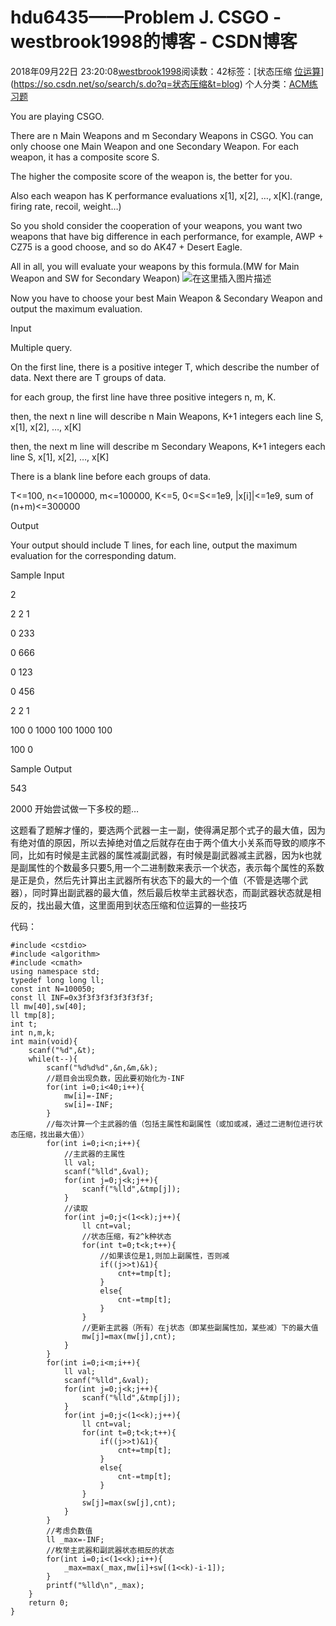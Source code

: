 # hdu6435——Problem J. CSGO - westbrook1998的博客 - CSDN博客





2018年09月22日 23:20:08[westbrook1998](https://me.csdn.net/westbrook1998)阅读数：42标签：[状态压缩																[位运算](https://so.csdn.net/so/search/s.do?q=位运算&t=blog)](https://so.csdn.net/so/search/s.do?q=状态压缩&t=blog)
个人分类：[ACM练习题](https://blog.csdn.net/westbrook1998/article/category/7652684)








> 
You are playing CSGO.

There are n Main Weapons and m Secondary Weapons in CSGO. You can only choose one Main Weapon and one Secondary Weapon. For each weapon, it has a composite score S.

The higher the composite score of the weapon is, the better for you.

Also each weapon has K performance evaluations x[1], x[2], …, x[K].(range, firing rate, recoil, weight…)

So you shold consider the cooperation of your weapons, you want two weapons that have big difference in each performance, for example, AWP + CZ75 is a good choose, and so do AK47 + Desert Eagle.

All in all, you will evaluate your weapons by this formula.(MW for Main Weapon and SW for Secondary Weapon)
![在这里插入图片描述](https://odzkskevi.qnssl.com/e7551dc9a785ee5c0a133897967273a9?v=1537624906)

Now you have to choose your best Main Weapon & Secondary Weapon and output the maximum evaluation.

Input

Multiple query.

On the first line, there is a positive integer T, which describe the number of data. Next there are T groups of data.

for each group, the first line have three positive integers n, m, K.

then, the next n line will describe n Main Weapons, K+1 integers each line S, x[1], x[2], …, x[K]

then, the next m line will describe m Secondary Weapons, K+1 integers each line S, x[1], x[2], …, x[K]

There is a blank line before each groups of data.

T<=100, n<=100000, m<=100000, K<=5, 0<=S<=1e9, |x[i]|<=1e9, sum of (n+m)<=300000

Output

Your output should include T lines, for each line, output the maximum evaluation for the corresponding datum.

Sample Input

2

2 2 1

0 233

0 666

0 123

0 456

2 2 1

100 0 1000 100 1000 100

100 0

Sample Output

543

2000
开始尝试做一下多校的题…

这题看了题解才懂的，要选两个武器一主一副，使得满足那个式子的最大值，因为有绝对值的原因，所以去掉绝对值之后就存在由于两个值大小关系而导致的顺序不同，比如有时候是主武器的属性减副武器，有时候是副武器减主武器，因为k也就是副属性的个数最多只要5,用一个二进制数来表示一个状态，表示每个属性的系数是正是负，然后先计算出主武器所有状态下的最大的一个值（不管是选哪个武器），同时算出副武器的最大值，然后最后枚举主武器状态，而副武器状态就是相反的，找出最大值，这里面用到状态压缩和位运算的一些技巧

代码：

```
#include <cstdio>
#include <algorithm>
#include <cmath>
using namespace std;
typedef long long ll;
const int N=100050;
const ll INF=0x3f3f3f3f3f3f3f3f;
ll mw[40],sw[40];
ll tmp[8];
int t;
int n,m,k;
int main(void){
    scanf("%d",&t);
    while(t--){
        scanf("%d%d%d",&n,&m,&k);
        //题目会出现负数，因此要初始化为-INF
        for(int i=0;i<40;i++){
            mw[i]=-INF;
            sw[i]=-INF;
        }
        //每次计算一个主武器的值（包括主属性和副属性（或加或减，通过二进制位进行状态压缩，找出最大值））
        for(int i=0;i<n;i++){
            //主武器的主属性
            ll val;
            scanf("%lld",&val);
            for(int j=0;j<k;j++){
                scanf("%lld",&tmp[j]);
            }
            //读取
            for(int j=0;j<(1<<k);j++){
                ll cnt=val;
                //状态压缩，有2^k种状态
                for(int t=0;t<k;t++){
                    //如果该位是1,则加上副属性，否则减
                    if((j>>t)&1){
                        cnt+=tmp[t];
                    }
                    else{
                        cnt-=tmp[t];
                    }
                }
                //更新主武器（所有）在j状态（即某些副属性加，某些减）下的最大值
                mw[j]=max(mw[j],cnt);
            }
        }
        for(int i=0;i<m;i++){
            ll val;
            scanf("%lld",&val);
            for(int j=0;j<k;j++){
                scanf("%lld",&tmp[j]);
            }
            for(int j=0;j<(1<<k);j++){
                ll cnt=val;
                for(int t=0;t<k;t++){
                    if((j>>t)&1){
                        cnt+=tmp[t];
                    }
                    else{
                        cnt-=tmp[t];
                    }
                }
                sw[j]=max(sw[j],cnt);
            }
        }
        //考虑负数值
        ll _max=-INF;
        //枚举主武器和副武器状态相反的状态
        for(int i=0;i<(1<<k);i++){
            _max=max(_max,mw[i]+sw[(1<<k)-i-1]);
        }
        printf("%lld\n",_max);
    }
    return 0;
}
```







